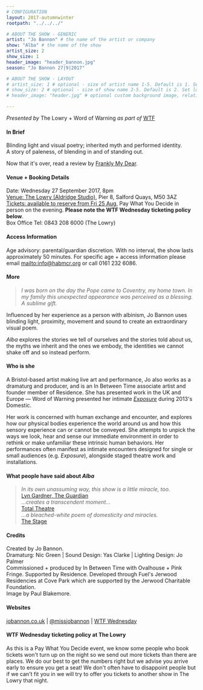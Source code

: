 ```yaml
---
# CONFIGURATION
layout: 2017-autumnwinter
rootpath: "../../../"

# ABOUT THE SHOW - GENERIC
artist: "Jo Bannon" # the name of the artist or company
show: "Alba" # the name of the show
artist_size: 2
show_size: 1
header_image: "header_bannon.jpg"    
season: "Jo Bannon 27|9|2017"

# ABOUT THE SHOW - LAYOUT
# artist_size: 1 # optional - size of artist name 1-5. Default is 1. Set longer names to lower values
# show_size: 2 # optional - size of show name 2-5. Default is 2. Set longer names to lower values
# header_image: "header.jpg" # optional custom background image, relative to current page

---
```

*Presented by* The Lowry + Word of Warning *as part of* <a href="http://www.thelowry.com/takearisk/take-a-risk-wtf-wednesday" target="_blank">WTF</a>          
         
#### In Brief      
Blinding light and visual poetry; inherited myth and performed identity.<br>A story of paleness, of blending in and of standing out.         
          
Now that it's over, read a review by <a href="http://http://www.franklymydearuk.co.uk/wtf-wednesday-jo-bannon-alba-lowry-salford" target="_blank">Frankly My Dear</a>.          
          
#### Venue + Booking Details           
Date: Wednesday 27 September 2017, 8pm          
<a href="http://www.thelowry.com/plan-your-visit/getting-here" target="_blank">Venue: The Lowry (Aldridge Studio)</a>, Pier 8, Salford Quays, M50 3AZ         
<a href="http://www.thelowry.com/events/wtf-jo-bannon-alba" target="_blank">Tickets: available to reserve from Fri 25 Aug</a>, Pay What You Decide in person on the evening. **Please note the WTF Wednesday ticketing policy below**.          
Box Office Tel: 0843 208 6000 (The Lowry)    
          
#### Access Information        
Age advisory: parental/guardian discretion. With no interval, the show lasts approximately 50 minutes. For specific age + access information please email <mailto:info@habmcr.org> or call 0161 232 6086.     
             
#### More         
>*I was born on the day the Pope came to Coventry, my home town. In my family this unexpected appearance was perceived as a blessing. A sublime gift.*        
        
Influenced by her experience as a person with albinism, Jo Bannon uses blinding light, proximity, movement and sound to create an extraordinary visual poem.         
        
*Alba* explores the stories we tell of ourselves and the stories told about us, the myths we inherit and the ones we embody, the identities we cannot shake off and so instead perform.           
         
#### Who is she          
A Bristol-based artist making live art and performance, Jo also works as a dramaturg and producer, and is an In Between Time associate artist and founder member of Residence. She has presented work in the UK and Europe — Word of Warning presented her intimate [*Exposure*](/archive/2013-domestic/bannon) during 2013's Domestic.            
        
Her work is concerned with human exchange and encounter, and explores how our physical bodies experience the world around us and how this sensory experience can or cannot be conveyed. She attempts to unpick the ways we look, hear and sense our immediate environment in order to rethink or  make unfamiliar these intrinsic human behaviors. Her performances often manifest as intimate encounters designed for single or small audiences (e.g. *Exposure*), alongside staged theatre work and installations.         
          
#### What people have said about *Alba*         
>*In its own unassuming way, this show is a little miracle, too.*<br><a href="http://www.theguardian.com/stage/2015/feb/16/in-between-time-festival-review-bristol" target="_blank">Lyn Gardner, The Guardian</a><br>*…creates a transcendent moment…*<br><a href="http://totaltheatre.org.uk/inbetweentime" target="_blank">Total Theatre</a><br>*…a bleached-white poem of domesticity and miracles.*<br><a href="http://www.thestage.co.uk/reviews/2015/forest-fringe-week-2" target="_blank">The Stage</a>
        
#### Credits          
Created by Jo Bannon.<br>Dramaturg: Nic Green | Sound Design: Yas Clarke 
| Lighting Design: Jo Palmer<br>Commissioned + produced by In Between Time with Ovalhouse + Pink Fringe. Supported by Residence. Developed through Fuel's Jerwood Residencies at Cove Park which are supported by the Jerwood Charitable Foundation.<br>Image by Paul Blakemore.          
        
#### Websites          
<a href="http://www.jobannon.co.uk/Alba.html" target="_blank">jobannon.co.uk</a> | <a href="http://twitter.com/missjobannon" target="_blank">@missjobannon</a> | <a href="http://www.thelowry.com/takearisk/take-a-risk-wtf-wednesday" target="_blank">WTF Wednesday</a>          
           
#### WTF Wednesday ticketing policy at The Lowry         
As this is a Pay What You Decide event, we know some people who book tickets won't turn up on the night so we send out more tickets than there are places. We do our best to get the numbers right but we advise you arrive early to ensure you get a seat! We don't often have to disappoint people but if we can't fit you in we will try to offer you tickets to another show in The Lowry that night.
